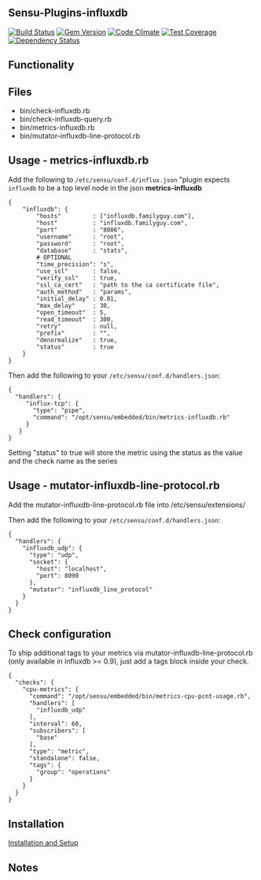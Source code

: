 ## Sensu-Plugins-influxdb

[![Build Status](https://travis-ci.org/sensu-plugins/sensu-plugins-influxdb.svg?branch=master)](https://travis-ci.org/sensu-plugins/sensu-plugins-influxdb)
[![Gem Version](https://badge.fury.io/rb/sensu-plugins-influxdb.svg)](http://badge.fury.io/rb/sensu-plugins-influxdb)
[![Code Climate](https://codeclimate.com/github/sensu-plugins/sensu-plugins-influxdb/badges/gpa.svg)](https://codeclimate.com/github/sensu-plugins/sensu-plugins-influxdb)
[![Test Coverage](https://codeclimate.com/github/sensu-plugins/sensu-plugins-influxdb/badges/coverage.svg)](https://codeclimate.com/github/sensu-plugins/sensu-plugins-influxdb)
[![Dependency Status](https://gemnasium.com/sensu-plugins/sensu-plugins-influxdb.svg)](https://gemnasium.com/sensu-plugins/sensu-plugins-influxdb)

## Functionality

## Files
 * bin/check-influxdb.rb
 * bin/check-influxdb-query.rb
 * bin/metrics-influxdb.rb
 * bin/mutator-influxdb-line-protocol.rb 

## Usage - metrics-influxdb.rb
Add the following to `/etc/sensu/conf.d/influx.json` "plugin expects `influxdb` to be a top level node in the json
**metrics-influxdb**
```
{
    "influxdb": {
        "hosts"         : ["influxdb.familyguy.com"],
        "host"          : "influxdb.familyguy.com",
        "port"          : "8086",
        "username"      : "root",
        "password"      : "root",
        "database"      : "stats",
        # OPTIONAL
        "time_precision": "s",
        "use_ssl"       : false,
        "verify_ssl"    : true,
        "ssl_ca_cert"   : "path to the ca certificate file",
        "auth_method"   : "params",
        "initial_delay" : 0.01,
        "max_delay"     : 30,
        "open_timeout"  : 5,
        "read_timeout"  : 300,
        "retry"         : null,
        "prefix"        : "",
        "denormalize"   : true,
        "status"        : true
    }
}
```
Then add the following to your `/etc/sensu/conf.d/handlers.json`:
```
{
  "handlers": {
     "influx-tcp": {
       "type": "pipe",
       "command": "/opt/sensu/embedded/bin/metrics-influxdb.rb"
     }
   }
}
```

Setting "status" to true will store the metric using the status as the value and the check name as the series

## Usage - mutator-influxdb-line-protocol.rb
Add the mutator-influxdb-line-protocol.rb file into /etc/sensu/extensions/

Then add the following to your `/etc/sensu/conf.d/handlers.json`:
```
{
  "handlers": {
    "influxdb_udp": {
      "type": "udp",
      "socket": {
        "host": "localhost",
        "port": 8090
      },
      "mutator": "influxdb_line_protocol"
    }
  }
}
```

## Check configuration
To ship additional tags to your metrics via mutator-influxdb-line-protocol.rb (only available in influxdb >= 0.9), just add a tags block inside your check.

```
{
  "checks": {
    "cpu-metrics": {
      "command": "/opt/sensu/embedded/bin/metrics-cpu-pcnt-usage.rb",
      "handlers": [
        "influxdb_udp"
      ],
      "interval": 60,
      "subscribers": [
        "base"
      ],
      "type": "metric",
      "standalone": false,
      "tags": {
        "group": "operations"
      }
    }
  }
}
```

## Installation

[Installation and Setup](http://sensu-plugins.io/docs/installation_instructions.html)

## Notes
